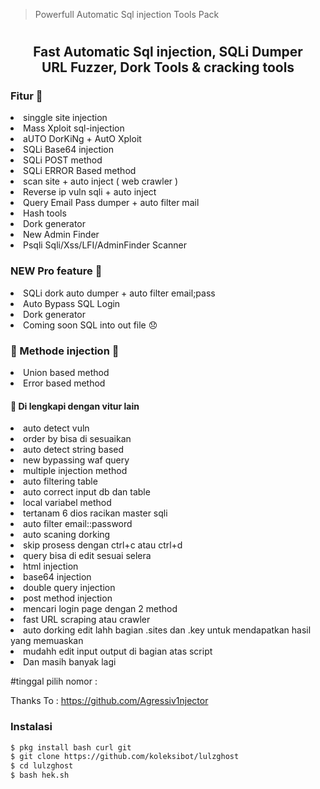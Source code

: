 > Powerfull Automatic Sql injection Tools Pack
<h1 align="center">
   <h2 align="center">Fast Automatic Sql injection, SQLi Dumper<br>URL Fuzzer, Dork Tools & cracking tools

### Fitur 💉
<li> singgle site injection
<li> Mass Xploit sql-injection
<li> aUTO DorKiNg + AutO Xploit
<li> SQLi Base64 injection
<li> SQLi POST method
<li> SQLi ERROR Based method
<li> scan site + auto inject ( web crawler )
<li> Reverse ip vuln sqli + auto inject
<li> Query Email Pass dumper + auto filter mail
<li> Hash tools
<li> Dork generator
<li> New Admin Finder
<li> Psqli Sqli/Xss/LFI/AdminFinder Scanner
  
### NEW Pro feature 💉
<li> SQLi dork auto dumper + auto filter email;pass
<li> Auto Bypass SQL Login
<li> Dork generator
<li> Coming soon SQL into out file 😞
  
### 📌 Methode injection 💉
<li> Union based method
<li> Error based method
  
#### 📌 Di lengkapi dengan vitur lain 
<li> auto detect vuln
<li> order by bisa di sesuaikan
<li> auto detect string based
<li> new bypassing waf query
<li> multiple injection method
<li> auto filtering table
<li> auto correct input db dan table
<li> local variabel method
<li> tertanam 6 dios racikan master sqli
<li> auto filter email::password
<li> auto scaning dorking
<li> skip prosess dengan ctrl+c atau ctrl+d
<li> query bisa di edit sesuai selera
<li> html injection
<li> base64 injection
<li> double query injection
<li> post method injection
<li> mencari login page dengan 2 method
<li> fast URL scraping atau crawler
<li> auto dorking edit lahh bagian .sites dan .key untuk mendapatkan hasil yang memuaskan
<li> mudahh edit input output di bagian atas script
<li> Dan masih banyak lagi

#tinggal pilih nomor : 

Thanks To : https://github.com/Agressiv1njector

### Instalasi
  ```bash
$ pkg install bash curl git
$ git clone https://github.com/koleksibot/lulzghost
$ cd lulzghost
$ bash hek.sh
